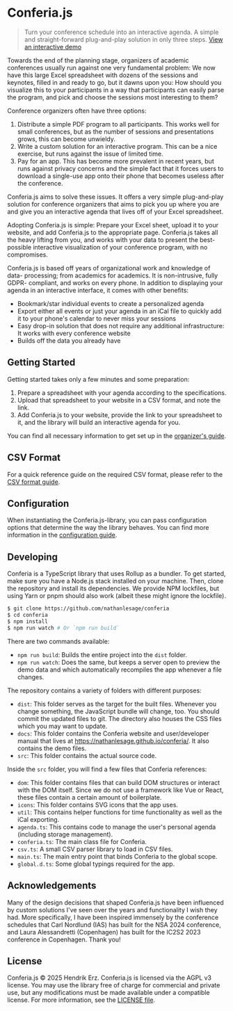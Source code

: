 # Conferia.js

> Turn your conference schedule into an interactive agenda. A simple and
> straight-forward plug-and-play solution in only three steps.
> [View an interactive demo](https://nathanlesage.github.io/conferia/demo/)

Towards the end of the planning stage, organizers of academic conferences
usually run against one very fundamental problem: We now have this large Excel
spreadsheet with dozens of the sessions and keynotes, filled in and ready to go,
but it dawns upon you: How should you visualize this to your participants in a
way that participants can easily parse the program, and pick and choose the
sessions most interesting to them?

Conference organizers often have three options:

1. Distribute a simple PDF program to all participants. This works well for
   small conferences, but as the number of sessions and presentations grows,
   this can become unwieldy.
2. Write a custom solution for an interactive program. This can be a nice
   exercise, but runs against the issue of limited time.
3. Pay for an app. This has become more prevalent in recent years, but runs
   against privacy concerns and the simple fact that it forces users to download
   a single-use app onto their phone that becomes useless after the conference.

Conferia.js aims to solve these issues. It offers a very simple plug-and-play
solution for conference organizers that aims to pick you up where you are and
give you an interactive agenda that lives off of your Excel spreadsheet.

Adopting Conferia.js is simple: Prepare your Excel sheet, upload it to your
website, and add Conferia.js to the appropriate page. Conferia.js takes all the
heavy lifting from you, and works with your data to present the best-possible
interactive visualization of your conference program, with no compromises.

Conferia.js is based off years of organizational work and knowledge of data-
processing; from academics for academics. It is non-intrusive, fully GDPR-
compliant, and works on every phone. In addition to displaying your agenda in
an interactive interface, it comes with other benefits:

* Bookmark/star individual events to create a personalized agenda
* Export either all events or just your agenda in an iCal file to quickly add it
  to your phone's calendar to never miss your sessions
* Easy drop-in solution that does not require any additional infrastructure: It
  works with every conference website
* Builds off the data you already have

## Getting Started

Getting started takes only a few minutes and some preparation:

1. Prepare a spreadsheet with your agenda according to the specifications.
2. Upload that spreadsheet to your website in a CSV format, and note the link.
3. Add Conferia.js to your website, provide the link to your spreadsheet to it,
   and the library will build an interactive agenda for you.

You can find all necessary information to get set up in the
[organizer's guide](https://nathanlesage.github.io/conferia/organizers-guide/).

## CSV Format

For a quick reference guide on the required CSV format, please refer to the
[CSV format guide](https://nathanlesage.github.io/conferia/csv-format/).

## Configuration

When instantiating the Conferia.js-library, you can pass configuration options
that determine the way the library behaves. You can find more information in the
[configuration guide](https://nathanlesage.github.io/conferia/configuration/).

## Developing

Conferia is a TypeScript library that uses Rollup as a bundler. To get started,
make sure you have a Node.js stack installed on your machine. Then, clone the
repository and install its dependencies. We provide NPM lockfiles, but using
Yarn or pnpm should also work (albeit these might ignore the lockfile).

```bash
$ git clone https://github.com/nathanlesage/conferia
$ cd conferia
$ npm install
$ npm run watch # Or `npm run build`
```

There are two commands available:

* `npm run build`: Builds the entire project into the `dist` folder.
* `npm run watch`: Does the same, but keeps a server open to preview the demo
  data and which automatically recompiles the app whenever a file changes.

The repository contains a variety of folders with different purposes:

* `dist`: This folder serves as the target for the built files. Whenever you
  change something, the JavaScript bundle will change, too. You should commit
  the updated files to git. The directory also houses the CSS files which you
  may want to update.
* `docs`: This folder contains the Conferia website and user/developer manual
  that lives at <https://nathanlesage.github.io/conferia/>. It also contains the
  demo files.
* `src`: This folder contains the actual source code.

Inside the `src` folder, you will find a few files that Conferia references:

* `dom`: This folder contains files that can build DOM structures or interact
  with the DOM itself. Since we do not use a framework like Vue or React, these
  files contain a certain amount of boilerplate.
* `icons`: This folder contains SVG icons that the app uses.
* `util`: This contains helper functions for time functionality as well as the
  iCal exporting.
* `agenda.ts`: This contains code to manage the user's personal agenda
  (including storage management).
* `conferia.ts`: The main class file for Conferia.
* `csv.ts`: A small CSV parser library to load in CSV files.
* `main.ts`: The main entry point that binds Conferia to the global scope.
* `global.d.ts`: Some global typings required for the app.

## Acknowledgements

Many of the design decisions that shaped Conferia.js have been influenced by
custom solutions I've seen over the years and functionality I wish they had.
More specifically, I have been inspired immensely by the conference schedules
that Carl Nordlund (IAS) has built for the NSA 2024 conference, and Laura
Alessandretti (Copenhagen) has built for the IC2S2 2023 conference in
Copenhagen. Thank you!

## License

Conferia.js &copy; 2025 Hendrik Erz. Conferia.js is licensed via the AGPL v3
license. You may use the library free of charge for commercial and private use,
but any modifications must be made available under a compatible license. For
more information, see the [LICENSE file](LICENSE).

